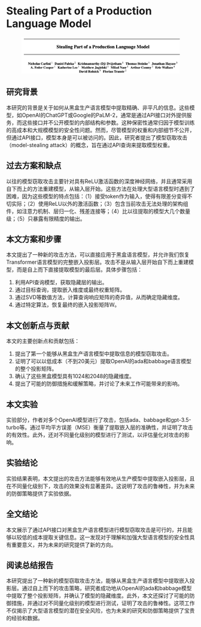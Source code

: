 # Stealing Part of a Production Language Model

<figure><img src="../.gitbook/assets/image (2) (1) (1) (1) (1) (1) (1) (1) (1) (1) (1) (1) (1) (1).png" alt=""><figcaption></figcaption></figure>

## 研究背景

本研究的背景是关于如何从黑盒生产语言模型中提取精确、非平凡的信息。这些模型，如OpenAI的ChatGPT或Google的PaLM-2，通常是通过API接口对外提供服务，而这些接口并不公开模型的内部结构和参数。这种保密性通常归因于模型训练的高成本和大规模模型的安全性问题。然而，尽管模型的权重和内部细节不公开，但通过API接口，模型本身是可以被访问的。因此，研究者提出了模型窃取攻击（model-stealing attack）的概念，旨在通过API查询来提取模型权重。

## 过去方案和缺点

以往的模型窃取攻击主要针对具有ReLU激活函数的深度神经网络，并且通常采用自下而上的方法重建模型，从输入层开始。这些方法在处理大型语言模型时遇到了困难，因为这些模型的特点包括：（1）接受token作为输入，使得有限差分变得不切实际；（2）使用ReLU以外的激活函数；（3）包含当前攻击无法处理的架构组件，如注意力机制、层归一化、残差连接等；（4）比以往提取的模型大几个数量级；（5）只暴露有限精度的输出。

## 本文方案和步骤

本文提出了一种新的攻击方法，可以直接应用于黑盒语言模型，并允许我们恢复Transformer语言模型的完整嵌入投影层。攻击不是从输入层开始自下而上重建模型，而是自上而下直接提取模型的最后层。具体步骤包括：

1. 利用API查询模型，获取隐藏层的输出。
2. 通过目标查询，提取嵌入维度或最终权重矩阵。
3. 通过SVD等数值方法，计算查询响应矩阵的奇异值，从而确定隐藏维度。
4. 通过特定算法，恢复最终的嵌入投影矩阵W。

## 本文创新点与贡献

本文的主要创新点和贡献包括：

1. 提出了第一个能够从黑盒生产语言模型中提取信息的模型窃取攻击。
2. 证明了可以以低成本（不到20美元）提取OpenAI的ada和babbage语言模型的整个投影矩阵。
3. 确认了这些黑盒模型具有1024和2048的隐藏维度。
4. 提出了可能的防御措施和缓解策略，并讨论了未来工作可能带来的影响。

## 本文实验

实验部分，作者对多个OpenAI模型进行了攻击，包括ada、babbage和gpt-3.5-turbo等。通过平均平方误差（MSE）衡量了提取嵌入层的准确性，并证明了攻击的有效性。此外，还对不同量化级别的模型进行了测试，以评估量化对攻击的影响。

## 实验结论

实验结果表明，本文提出的攻击方法能够有效地从生产模型中提取嵌入投影层，且在不同量化级别下，攻击的效果没有显著差异。这说明了攻击的鲁棒性，并为未来的防御策略提供了实验依据。

## 全文结论

本文展示了通过API接口对黑盒生产语言模型进行模型窃取攻击是可行的，并且能够以较低的成本提取关键信息。这一发现对于理解和加强大型语言模型的安全性具有重要意义，并为未来的研究提供了新的方向。

## 阅读总结报告

本研究提出了一种新的模型窃取攻击方法，能够从黑盒生产语言模型中提取嵌入投影层。通过自上而下的攻击策略，研究者成功地从OpenAI的ada和babbage模型中提取了整个投影矩阵，并确认了模型的隐藏维度。此外，本文还探讨了可能的防御措施，并通过对不同量化级别的模型进行测试，证明了攻击的鲁棒性。这项工作不仅揭示了大型语言模型的潜在安全风险，也为未来的研究和防御策略提供了宝贵的经验和数据。
